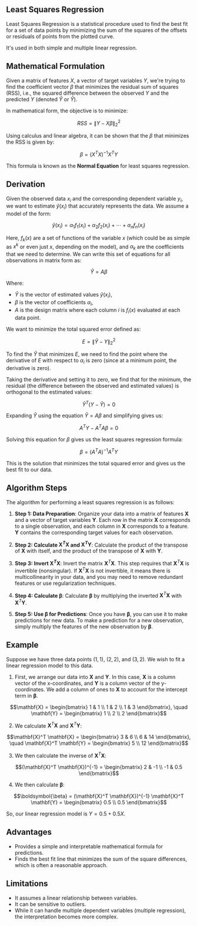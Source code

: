 ## Least Squares Regression

Least Squares Regression is a statistical procedure used to find the best fit for a set of data points by minimizing the sum of the squares of the offsets or residuals of points from the plotted curve.

It's used in both simple and multiple linear regression.

## Mathematical Formulation

Given a matrix of features $X$, a vector of target variables $Y$, we're trying to find the coefficient vector $β$ that minimizes the residual sum of squares (RSS), i.e., the squared difference between the observed $Y$ and the predicted $Y$ (denoted $Ŷ$ or $\hat{Y}$).

In mathematical form, the objective is to minimize:

$$
RSS = \| Y - Xβ \|_{2}^{2}
$$

Using calculus and linear algebra, it can be shown that the $β$ that minimizes the RSS is given by:

$$
β = (X^{T}X)^{-1}X^{T}Y
$$

This formula is known as the **Normal Equation** for least squares regression.

## Derivation

Given the observed data $x_i$ and the corresponding dependent variable $y_i$, we want to estimate $\hat{y}(x_i)$ that accurately represents the data. We assume a model of the form:

$$\hat{y}(x_i) = {\alpha}_1 f_1(x_i) + {\alpha}_2 f_2(x_i) + \cdots + {\alpha}_n f_n(x_i)$$

Here, $f_k(x)$ are a set of functions of the variable $x$ (which could be as simple as $x^k$ or even just $x$, depending on the model), and ${\alpha}_k$ are the coefficients that we need to determine. We can write this set of equations for all observations in matrix form as:

$$\hat{Y} = A{\beta}$$

Where:
- $\hat{Y}$ is the vector of estimated values $\hat{y}(x_i)$,
- ${\beta}$ is the vector of coefficients ${\alpha}_i$, 
- $A$ is the design matrix where each column $i$ is $f_i(x)$ evaluated at each data point.

We want to minimize the total squared error defined as:

$$E = \|{\hat{Y} - Y}\|_{2}^2$$

To find the $\hat{Y}$ that minimizes $E$, we need to find the point where the derivative of $E$ with respect to ${\alpha}_i$ is zero (since at a minimum point, the derivative is zero). 

Taking the derivative and setting it to zero, we find that for the minimum, the residual (the difference between the observed and estimated values) is orthogonal to the estimated values:

$$\hat{Y}^T (Y - \hat{Y}) = 0$$

Expanding $\hat{Y}$ using the equation $\hat{Y} = A{\beta}$ and simplifying gives us:

$$A^T Y - A^T A {\beta} = 0$$

Solving this equation for $\beta$ gives us the least squares regression formula:

$${\beta} = (A^T A)^{-1} A^T Y$$

This is the solution that minimizes the total squared error and gives us the best fit to our data.

## Algorithm Steps

The algorithm for performing a least squares regression is as follows:

1. **Step 1: Data Preparation**: Organize your data into a matrix of features $\mathbf{X}$ and a vector of target variables $\mathbf{Y}$. Each row in the matrix $\mathbf{X}$ corresponds to a single observation, and each column in $\mathbf{X}$ corresponds to a feature. $\mathbf{Y}$ contains the corresponding target values for each observation.

2. **Step 2: Calculate $\mathbf{X}^T \mathbf{X}$ and $\mathbf{X}^T \mathbf{Y}$**: Calculate the product of the transpose of $\mathbf{X}$ with itself, and the product of the transpose of $\mathbf{X}$ with $\mathbf{Y}$.

3. **Step 3: Invert $\mathbf{X}^T \mathbf{X}$**: Invert the matrix $\mathbf{X}^T \mathbf{X}$. This step requires that $\mathbf{X}^T \mathbf{X}$ is invertible (nonsingular). If $\mathbf{X}^T \mathbf{X}$ is not invertible, it means there is multicollinearity in your data, and you may need to remove redundant features or use regularization techniques.

4. **Step 4: Calculate $\boldsymbol{\beta}$**: Calculate $\boldsymbol{\beta}$ by multiplying the inverted $\mathbf{X}^T \mathbf{X}$ with $\mathbf{X}^T \mathbf{Y}$.

5. **Step 5: Use $\boldsymbol{\beta}$ for Predictions**: Once you have $\boldsymbol{\beta}$, you can use it to make predictions for new data. To make a prediction for a new observation, simply multiply the features of the new observation by $\boldsymbol{\beta}$.

## Example

Suppose we have three data points $(1, 1)$, $(2, 2)$, and $(3, 2)$. We wish to fit a linear regression model to this data.

1. First, we arrange our data into $\mathbf{X}$ and $\mathbf{Y}$. In this case, $\mathbf{X}$ is a column vector of the x-coordinates, and $\mathbf{Y}$ is a column vector of the y-coordinates. We add a column of ones to $\mathbf{X}$ to account for the intercept term in $\boldsymbol{\beta}$.

$$\mathbf{X} = \begin{bmatrix} 1 & 1 \\ 1 & 2 \\ 1 & 3 \end{bmatrix}, \quad \mathbf{Y} = \begin{bmatrix} 1 \\ 2 \\ 2 \end{bmatrix}$$

2. We calculate $\mathbf{X}^T \mathbf{X}$ and $\mathbf{X}^T \mathbf{Y}$:

$$\mathbf{X}^T \mathbf{X} = \begin{bmatrix} 3 & 6 \\ 6 & 14 \end{bmatrix}, \quad \mathbf{X}^T \mathbf{Y} = \begin{bmatrix} 5 \\ 12 \end{bmatrix}$$

3. We then calculate the inverse of $\mathbf{X}^T \mathbf{X}$:

$$(\mathbf{X}^T \mathbf{X})^{-1} = \begin{bmatrix} 2 & -1 \\ -1 & 0.5 \end{bmatrix}$$

4. We then calculate $\boldsymbol{\beta}$:

$$\boldsymbol{\beta} = (\mathbf{X}^T \mathbf{X})^{-1} \mathbf{X}^T \mathbf{Y} = \begin{bmatrix} 0.5 \\ 0.5 \end{bmatrix}$$

So, our linear regression model is $Y = 0.5 + 0.5X$.

## Advantages

- Provides a simple and interpretable mathematical formula for predictions.
- Finds the best fit line that minimizes the sum of the square differences, which is often a reasonable approach.

## Limitations

- It assumes a linear relationship between variables.
- It can be sensitive to outliers.
- While it can handle multiple dependent variables (multiple regression), the interpretation becomes more complex.
